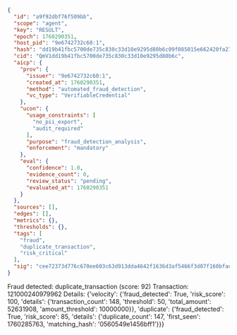 ```json
{
  "id": "a9f92dbf76f509bb",
  "scope": "agent",
  "key": "RESULT",
  "epoch": 1760290351,
  "host_pid": "9e6742732c60:1",
  "hash": "dd19b41fbc5700de735c830c33d10e9295d80b6c09f085015e662420fa27565f",
  "cid": "QmV1dd19b41fbc5700de735c830c33d10e9295d80b6c",
  "aicp": {
    "prov": {
      "issuer": "9e6742732c60:1",
      "created_at": 1760290351,
      "method": "automated_fraud_detection",
      "vc_type": "VerifiableCredential"
    },
    "ucon": {
      "usage_constraints": [
        "no_pii_export",
        "audit_required"
      ],
      "purpose": "fraud_detection_analysis",
      "enforcement": "mandatory"
    },
    "eval": {
      "confidence": 1.0,
      "evidence_count": 0,
      "review_status": "pending",
      "evaluated_at": 1760290351
    }
  },
  "sources": [],
  "edges": [],
  "metrics": {},
  "thresholds": {},
  "tags": [
    "fraud",
    "duplicate_transaction",
    "risk_critical"
  ],
  "sig": "cee72373d776c670ee603c63d913dda4642f1636d3af5466f3d07f160bfad0db"
}
```

Fraud detected: duplicate_transaction (score: 92)
Transaction: 121000240979962
Details: {'velocity': {'fraud_detected': True, 'risk_score': 100, 'details': {'transaction_count': 148, 'threshold': 50, 'total_amount': 52631908, 'amount_threshold': 10000000}}, 'duplicate': {'fraud_detected': True, 'risk_score': 85, 'details': {'duplicate_count': 147, 'first_seen': 1760285763, 'matching_hash': '0560549e1456bff1'}}}